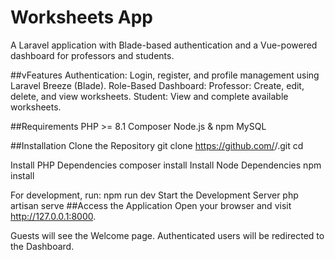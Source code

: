 # Worksheets App
A Laravel application with Blade-based authentication and a Vue-powered dashboard for professors and students.

##vFeatures
Authentication: Login, register, and profile management using Laravel Breeze (Blade).
Role-Based Dashboard:
Professor: Create, edit, delete, and view worksheets.
Student: View and complete available worksheets.

##Requirements
PHP >= 8.1
Composer
Node.js & npm
MySQL

##Installation
Clone the Repository
git clone https://github.com/<username>/<repo>.git
cd <repo>

Install PHP Dependencies
composer install
Install Node Dependencies
npm install

For development, run:
npm run dev
Start the Development Server
php artisan serve
##Access the Application
Open your browser and visit http://127.0.0.1:8000.

Guests will see the Welcome page.
Authenticated users will be redirected to the Dashboard.
